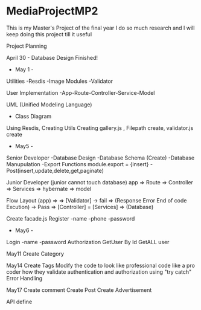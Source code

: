 # MediaProjectMP2
This is my Master's Project of the final year I do so much research and I will keep doing this project till it useful

Project Planning

April 30 - Database Design Finished!

- May 1 - 

Utilities
-Resdis
-Image Modules
-Validator

User Implementation
-App-Route-Controller-Service-Model

UML (Unified Modeling Language)
 - Class Diagram

Using Resdis, Creating Utils
Creating gallery.js , Filepath create,
validator.js create

- May5 -

Senior Developer
    -Database Design
    -Database Schema (Create)
    -Database Manupulation
    -Export Functions
        module.export = {insert}
    -Post(insert,update,delete,get,paginate)

Junior Developer (junior cannot touch database)
    app => Route => Controller => Services => hybernate => model

Flow Layout
(app) => <Route> => [Validator] -> fail => (Response Error End of code Excution)
                                -> Pass =>  [Controller] = [Services] => (Database)
    
Create facade.js
Register
    -name
    -phone
    -password

- May6 -

Login
    -name
    -password
Authorization
GetUser By Id
GetALL user

May11
Create Category

May14
Create Tags
Modify the code to look like professional code like a pro coder how they validate authentication and authorization using "try catch"
Error Handling

May17
Create comment
Create Post
Create Advertisement

API define